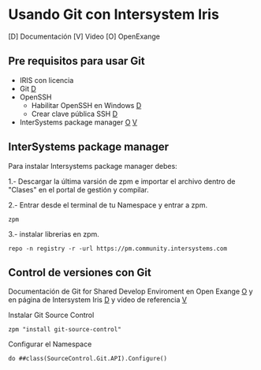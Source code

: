 # Usando Git con Intersystem Iris

[D] Documentación
[V] Video
[O] OpenExange

## Pre requisitos para usar Git

- IRIS con licencia
- Git [D](https://git-scm.com/downloads/win)
- OpenSSH
  - Habilitar OpenSSH en Windows [D](https://soporte.donweb.com/hc/es/articles/19426302601364--C%C3%B3mo-habilitar-el-cliente-OpenSSH-en-Windows-10) 
  - Crear clave pública SSH [D](https://git-scm.com/book/es/v2/Git-en-el-Servidor-Generando-tu-clave-p%C3%BAblica-SSH)
- InterSystems package manager [O](https://openexchange.intersystems.com/package/InterSystems-Package-Manager-1) [V](https://www.youtube.com/watch?v=UzrG91_swLM&list=PLKb2cBVphNQRcmxt4LtYDyLJEPfF4X4-4&index=7&t=615s)


## InterSystems package manager

Para instalar Intersystems package manager debes:

1.- Descargar la última varsión de zpm e importar el archivo dentro de "Clases" en el portal de gestión y compilar.

2.- Entrar desde el terminal de tu Namespace y entrar a zpm.
```
zpm 
```

3.- instalar librerias en zpm.
```
repo -n registry -r -url https://pm.community.intersystems.com
```


## Control de versiones con Git

Documentación de Git for Shared Develop Enviroment en Open Exange [O](https://openexchange.intersystems.com/package/Git-for-Shared-Development-Environments) y en página de Intersystem Iris [D](https://community.intersystems.com/post/git-shared-development-environments) y video de referencia [V](https://youtu.be/elVQEU9MitE?t=387) 

Instalar Git Source Control
```
zpm "install git-source-control"
```

Configurar el Namespace
```
do ##class(SourceControl.Git.API).Configure()
```


